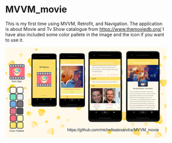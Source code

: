# MVVM_movie
This is my first time using MVVM, Retrofit, and Navigation. The application is about Movie and Tv Show catalogue from https://www.themoviedb.org/
I have also included some color pallete in the image and the icon if you want to use it.

![](readme.png)

